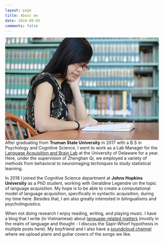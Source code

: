```yaml
---
layout: page
title: About me
date: 2018-09-05
comments: false
---
```


<img src="../assets/img/17951673_10154653164103460_1144671211167586616_n.jpg"
     alt="Markdown Monster icon"
     style="float: left; margin-right: 10px;" />
     
     
     
After graduating from **Truman State University** in 2017 with a B.S in Psychology and Cognitive Science, I went to work as a Lab Manager for the <span style="color:blue">[Language Acquisition and Brain Lab](https://sites.udel.edu/q-lab/people/)</span> at the University of Delaware for a year. Here, under the supervision of Zhenghan Qi, we employed a variety of methods from behavioral to neuroimaging techniques to study statistical learning. 
    
In 2018 I joined the Cognitive Science department at **Johns Hopkins University** as a PhD student, working with Geraldine Legendre on the topic of language acquisition. My hope is to be able to create a computational model of language acquisition, specifically in syntactic acquisition, during my time here. Besides that, I am also greatly interested in bilingualisms and psycholinguistics. 
    
When not doing research I enjoy reading, writing, and playing music. I have a blog that I write (in Vietnamese) about <span style="color:blue">[language-related matters](https://wordinthesea.wordpress.com/)</span> (mostly in the realm of language and thought - I discuss the Sapir-Whorf hypothesis in multiple posts here). My boyfriend and I also have a <span style="color:blue">[soundcloud channel](https://soundcloud.com/fishpig2511)</span> where we upload piano and guitar covers of the songs we like.
